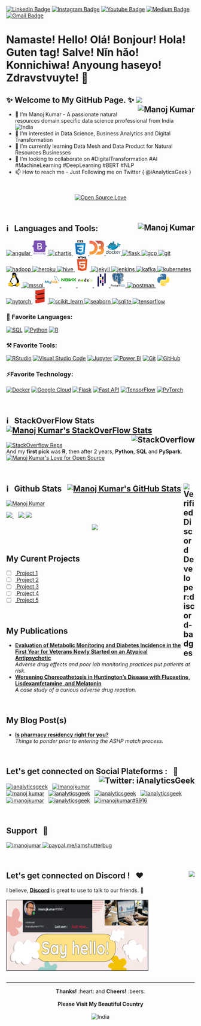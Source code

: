 [![Linkedin Badge](https://img.shields.io/badge/-imanojkumar-blue?style=flat-square&logo=Linkedin&logoColor=white&link=https://www.linkedin.com/in/imanojkumar/)](https://www.linkedin.com/in/imanojkumar/)
[![Instagram Badge](https://img.shields.io/badge/-ianalyticsgeek-purple?style=flat-square&logo=instagram&logoColor=white&link=https://instagram.com/ianalyticsgeek/)](https://instagram.com/ianalyticsgeek)
[![Youtube Badge](https://img.shields.io/badge/-ianalyticsgeek-darkred?style=flat-square&logo=youtube&logoColor=white&link=https://www.youtube.com/c/iAnalyticsGeek)](https://www.youtube.com/c/iAnalyticsGeek)
[![Medium Badge](https://img.shields.io/badge/-@imanojkumar-03a57a?style=flat-square&labelColor=000000&logo=Medium&link=https://medium.com/@imanojkumar/)](https://medium.com/@imanojkumar)
[![Gmail Badge](https://img.shields.io/badge/-manojkumar74138005@gmail.com-c14438?style=flat-square&logo=Gmail&logoColor=white&link=mailto:manojkumar74138005@gmail.com)](mailto:manojkumar74138005@gmail.com)


# Namaste! Hello! Olá! Bonjour! Hola! Guten tag! Salve! Nǐn hǎo! Konnichiwa! Anyoung haseyo! Zdravstvuyte! 👋 

## ✨ Welcome to My GitHub Page. ✨ <a href="#"><img src="https://raw.githubusercontent.com/MartinHeinz/MartinHeinz/master/wave.gif" width="20px"></a> <a href="#"><img src="https://komarev.com/ghpvc/?username=imanojkumar&label=Profile%20views&color=0e75b6&style=flat" alt="Manoj Kumar" align="right" /></a>

- 👋 I’m Manoj Kumar - A passionate natural resources domain specific data science prrofessional from India &nbsp; <img src="https://raw.githubusercontent.com/madebybowtie/FlagKit/master/Assets/SVG/IN.svg" height="15" alt="India" />
- 👀 I’m interested in Data Science, Business Analytics and Digital Transformation
- 🌱 I’m currently learning Data Mesh and Data Product for Natural Resources Businesses
- 💞️ I’m looking to collaborate on #DigitalTransformation #AI #MachineLearning #DeepLearning #BERT #NLP
- 📫 How to reach me - Just Following me on Twitter { @iAnalyticsGeek }

<br>

<p align="center">
<a href="https://github.com/imanojkumar" target="_blank"><img src="https://badges.frapsoft.com/os/v3/open-source.svg?v=103" alt="Open Source Love"></a>
</p>

<br>

<h2>
    ℹ️ &nbsp; <strong>Languages and Tools: </strong> <a href="https://twitter.com/ianalyticsgeek" target="blank"> <img src="https://img.shields.io/twitter/follow/ianalyticsgeek?logo=twitter&style=for-the-badge" alt="Manoj Kumar"  align="right" /></a>
</h2>

<p align="left"> 
    <a href="https://angular.io" target="_blank" rel="noreferrer"> 
        <img src="https://angular.io/assets/images/logos/angular/angular.svg" alt="angular" width="40" height="40"/> 
    </a> 
    <a href="https://getbootstrap.com" target="_blank" rel="noreferrer"> 
        <img src="https://raw.githubusercontent.com/devicons/devicon/master/icons/bootstrap/bootstrap-plain-wordmark.svg" alt="bootstrap" width="40" height="40"/> 
    </a> 
    <a href="https://www.chartjs.org" target="_blank" rel="noreferrer"> 
        <img src="https://www.chartjs.org/media/logo-title.svg" alt="chartjs" width="40" height="40"/> </a> 
    <a href="https://www.w3schools.com/css/" target="_blank" rel="noreferrer"> 
        <img src="https://raw.githubusercontent.com/devicons/devicon/master/icons/css3/css3-original-wordmark.svg" alt="css3" width="40" height="40"/> 
    </a> 
    <a href="https://d3js.org/" target="_blank" rel="noreferrer"> 
        <img src="https://raw.githubusercontent.com/devicons/devicon/master/icons/d3js/d3js-original.svg" alt="d3js" width="40" height="40"/> 
    </a> 
    <a href="https://www.docker.com/" target="_blank" rel="noreferrer"> 
        <img src="https://raw.githubusercontent.com/devicons/devicon/master/icons/docker/docker-original-wordmark.svg" alt="docker" width="40" height="40"/> 
    </a> 
    <a href="https://flask.palletsprojects.com/" target="_blank" rel="noreferrer"> 
        <img src="https://www.vectorlogo.zone/logos/pocoo_flask/pocoo_flask-icon.svg" alt="flask" width="40" height="40"/> 
    </a> 
    <a href="https://cloud.google.com" target="_blank" rel="noreferrer"> 
        <img src="https://www.vectorlogo.zone/logos/google_cloud/google_cloud-icon.svg" alt="gcp" width="40" height="40"/> 
    </a> 
    <a href="https://git-scm.com/" target="_blank" rel="noreferrer"> 
        <img src="https://www.vectorlogo.zone/logos/git-scm/git-scm-icon.svg" alt="git" width="40" height="40"/> 
    </a> 
    <a href="https://hadoop.apache.org/" target="_blank" rel="noreferrer"> 
        <img src="https://www.vectorlogo.zone/logos/apache_hadoop/apache_hadoop-icon.svg" alt="hadoop" width="40" height="40"/> 
    </a> 
    <a href="https://heroku.com" target="_blank" rel="noreferrer"> 
        <img src="https://www.vectorlogo.zone/logos/heroku/heroku-icon.svg" alt="heroku" width="40" height="40"/> 
    </a> 
    <a href="https://hive.apache.org/" target="_blank" rel="noreferrer"> 
        <img src="https://www.vectorlogo.zone/logos/apache_hive/apache_hive-icon.svg" alt="hive" width="40" height="40"/> 
    </a> 
    <a href="https://www.w3.org/html/" target="_blank" rel="noreferrer"> 
        <img src="https://raw.githubusercontent.com/devicons/devicon/master/icons/html5/html5-original-wordmark.svg" alt="html5" width="40" height="40"/> 
    </a> 
    <a href="https://jekyllrb.com/" target="_blank" rel="noreferrer"> <img src="https://www.vectorlogo.zone/logos/jekyllrb/jekyllrb-icon.svg" alt="jekyll" width="40" height="40"/> 
    </a> 
    <a href="https://www.jenkins.io" target="_blank" rel="noreferrer"> 
        <img src="https://www.vectorlogo.zone/logos/jenkins/jenkins-icon.svg" alt="jenkins" width="40" height="40"/> 
    </a> 
    <a href="https://kafka.apache.org/" target="_blank" rel="noreferrer"> 
        <img src="https://www.vectorlogo.zone/logos/apache_kafka/apache_kafka-icon.svg" alt="kafka" width="40" height="40"/>
    </a> 
    <a href="https://kubernetes.io" target="_blank" rel="noreferrer"> 
        <img src="https://www.vectorlogo.zone/logos/kubernetes/kubernetes-icon.svg" alt="kubernetes" width="40" height="40"/> 
    </a> 
    <a href="https://www.linux.org/" target="_blank" rel="noreferrer"> 
        <img src="https://raw.githubusercontent.com/devicons/devicon/master/icons/linux/linux-original.svg" alt="linux" width="40" height="40"/> 
    </a> 
    <a href="https://www.microsoft.com/en-us/sql-server" target="_blank" rel="noreferrer"> 
        <img src="https://www.svgrepo.com/show/303229/microsoft-sql-server-logo.svg" alt="mssql" width="40" height="40"/>
    </a> 
    <a href="https://www.mysql.com/" target="_blank" rel="noreferrer"> 
        <img src="https://raw.githubusercontent.com/devicons/devicon/master/icons/mysql/mysql-original-wordmark.svg" alt="mysql" width="40" height="40"/> 
    </a> 
    <a href="https://www.nginx.com" target="_blank" rel="noreferrer"> 
        <img src="https://raw.githubusercontent.com/devicons/devicon/master/icons/nginx/nginx-original.svg" alt="nginx" width="40" height="40"/> 
    </a> 
    <a href="https://nodejs.org" target="_blank" rel="noreferrer"> 
        <img src="https://raw.githubusercontent.com/devicons/devicon/master/icons/nodejs/nodejs-original-wordmark.svg" alt="nodejs" width="40" height="40"/> 
    </a> 
    <a href="https://pandas.pydata.org/" target="_blank" rel="noreferrer"> 
        <img src="https://raw.githubusercontent.com/devicons/devicon/2ae2a900d2f041da66e950e4d48052658d850630/icons/pandas/pandas-original.svg" alt="pandas" width="40" height="40"/>
    </a> 
    <a href="https://www.postgresql.org" target="_blank" rel="noreferrer"> 
        <img src="https://raw.githubusercontent.com/devicons/devicon/master/icons/postgresql/postgresql-original-wordmark.svg" alt="postgresql" width="40" height="40"/> 
    </a> 
    <a href="https://postman.com" target="_blank" rel="noreferrer"> 
        <img src="https://www.vectorlogo.zone/logos/getpostman/getpostman-icon.svg" alt="postman" width="40" height="40"/>
    </a> 
    <a href="https://www.python.org" target="_blank" rel="noreferrer"> 
        <img src="https://raw.githubusercontent.com/devicons/devicon/master/icons/python/python-original.svg" alt="python" width="40" height="40"/> 
    </a> 
    <a href="https://pytorch.org/" target="_blank" rel="noreferrer"> 
        <img src="https://www.vectorlogo.zone/logos/pytorch/pytorch-icon.svg" alt="pytorch" width="40" height="40"/> 
    </a> 
    <a href="https://www.scala-lang.org" target="_blank" rel="noreferrer"> 
        <img src="https://raw.githubusercontent.com/devicons/devicon/master/icons/scala/scala-original.svg" alt="scala" width="40" height="40"/> 
    </a> 
    <a href="https://scikit-learn.org/" target="_blank" rel="noreferrer"> 
        <img src="https://upload.wikimedia.org/wikipedia/commons/0/05/Scikit_learn_logo_small.svg" alt="scikit_learn" width="40" height="40"/> 
    </a> 
    <a href="https://seaborn.pydata.org/" target="_blank" rel="noreferrer"> 
        <img src="https://seaborn.pydata.org/_images/logo-mark-lightbg.svg" alt="seaborn" width="40" height="40"/> 
    </a> 
    <a href="https://www.sqlite.org/" target="_blank" rel="noreferrer"> 
        <img src="https://www.vectorlogo.zone/logos/sqlite/sqlite-icon.svg" alt="sqlite" width="40" height="40"/> 
    </a> 
    <a href="https://www.tensorflow.org" target="_blank" rel="noreferrer"> 
        <img src="https://www.vectorlogo.zone/logos/tensorflow/tensorflow-icon.svg" alt="tensorflow" width="40" height="40"/> 
    </a> 
</p>

<h3>📄 Favorite Languages:</h3>
<p>
<a href="#" target="_blank" alt="SQL"><img alt="SQL" src="https://img.shields.io/badge/-SQL-%2312100E.svg?logo=microsoft-sql-server&logoColor=red&style=for-the-badge"/></a> 
<a href="#" target="_blank" alt="Python"><img alt="Python" src="https://img.shields.io/badge/Python-%2312100E.svg?logo=python&style=for-the-badge&logoColor=yellow"/></a> 
<a href="#" target="_blank" alt="R"><img alt="R" src="https://img.shields.io/badge/R-%2312100E.svg?logo=r&style=for-the-badge&logoColor=blue"/></a> 
</p>

<h3>⚒ Favorite Tools:</h3>
<p>
    <a href="#" target="_blank" alt="RStudio"><img alt="RStudio" src="https://img.shields.io/badge/RStudio-black?logo=RStudio&style=for-the-badge"/></a>
    <a href="#" target="_blank" alt="Visual Studio Code"><img alt="Visual Studio Code" src="https://img.shields.io/badge/Visual%20Studio%20Code-%2312100E.svg?logo=visual-studio-code&style=for-the-badge&logoColor=blue"/></a>
    <a href="#" target="_blank" alt="Jupyter"><img alt="Jupyter" src="https://img.shields.io/badge/Jupyter-black?logo=Jupyter&style=for-the-badge"/></a>
    <a href="#" target="_blank" alt="Power BI"><img alt="Power BI" src="https://img.shields.io/badge/PowerBI-black?logo=Power%20BI&logoColor=yellow&style=for-the-badge"/></a> 
    <a href="#" target="_blank" alt="Git"><img alt="Git" src="https://img.shields.io/badge/Git-%2312100E.svg?logo=git&style=for-the-badge"/></a> 
    <a href="#" target="_blank" alt="GitHub"><img alt="GitHub" src="https://img.shields.io/badge/GitHub-black?logo=GitHub&style=for-the-badge"/></a>
</p>

<h3>⚡Favorite Technology:</h3>
<p>
    <a href="#" target="_blank" alt="Docker"><img alt="Docker" src="https://img.shields.io/badge/Docker-black?logo=Docker&style=for-the-badge"/></a>
    <a href="#" target="_blank" alt="Google Cloud"><img alt="Google Cloud" src="https://img.shields.io/badge/Google%20Cloud-%2312100E.svg?logo=google-cloud&style=for-the-badge&logoColor=blue"/></a>
    <a href="#" target="_blank" alt="Flask"><img alt="Flask" src="https://img.shields.io/badge/Flask-black?logo=Flask&style=for-the-badge"/></a>
    <a href="#" target="_blank" alt="Fast API"><img alt="Fast API" src="https://img.shields.io/badge/fastapi-black?logo=fastapi&logoColor=yellow&style=for-the-badge"/></a> 
    <a href="#" target="_blank" alt="TensorFlow"><img alt="TensorFlow" src="https://img.shields.io/badge/TensorFlow-%2312100E.svg?logo=TensorFlow&style=for-the-badge"/></a> 
    <a href="#" target="_blank" alt="PyTorch"><img alt="PyTorch" src="https://img.shields.io/badge/PyTorch-black?logo=PyTorch&style=for-the-badge"/></a>
</p>

<br>

<h2>
    ℹ️ &nbsp; <strong> StackOverFlow Stats </strong> &nbsp;
    <a href="#">
         <img width="30px" src="https://res.cloudinary.com/anuraghazra/image/upload/v1594908242/logo_ccswme.svg" alt="Manoj Kumar's StackOverFlow Stats" />
    </a>
    <a href="https://stackoverflow.com/users/4026992/manoj-kumar" target="_blank">
        <img alt="StackOverflow" src="https://stackoverflow-badge.vercel.app/?userID=4026992" align="right" />
    </a>
</h2>

<p align="left">
    <a href="https://stackoverflow.com/users/4026992/manoj-kumar" target="_blank">
        <img alt="StackOverflow Reps" src="https://serverless-api-ebon.vercel.app/api?years=8" />
    </a>
    <br>
    And my <b>first pick</b> was <b>R</b>, then after 2 years, <b>Python</b>, <b>SQL</b> and <b>PySpark</b>. 
    <a href="https://github.com/imanojkumar" target="_blank">
     <img src="https://badges.frapsoft.com/os/v3/open-source.svg?v=103" alt="Manoj Kumar's Love for Open Source" />
    </a>
</p>

<br>

<h2>
    ℹ️ &nbsp; <strong> Github Stats </strong> &nbsp;
    <a href="#">
         <img width="30px" src="https://res.cloudinary.com/anuraghazra/image/upload/v1594908242/logo_ccswme.svg" alt="Manoj Kumar's GitHub Stats" />
    </a>
    <a href="#">
        <img alt="Verified Discord Developer:discord-badges" width="30px" src="https://cdn.discordapp.com/emojis/815622226548228106.gif" align="right"/>
    </a>
    
</h2>

<p align="left"> 
    <a href="#">
        <img src="https://github-profile-trophy.vercel.app/?username=imanojkumar&title=Repositories,Stars,Followers,Commit,PullRequest&margin-w=15&theme=monokai" alt="Manoj Kumar" />
    </a> 
</p>
<p>
    <a href="#">
        <img src="https://github-readme-stats.vercel.app/api?username=imanojkumar&layout=compact&show_icons=true&theme=flag-india" style="width:380px;"/>
    </a> &nbsp;&nbsp;
    <a href="#">
        <img src="https://github-readme-stats.vercel.app/api/top-langs/?username=imanojkumar&layout=compact&theme=flag-india&hide=javascript,html,css&langs_count=4" style="width:300px;/>
    </a>
</p>

<p align="center">
    <a href="https://github.com/iManojKumar">
        <img src="https://github-readme-streak-stats.herokuapp.com?user=imanojkumar&theme=tokyonight" />
    </a>
</p>
                                                                                                     
<p align="center">
    <a href="#">
        <img src="https://activity-graph.herokuapp.com/graph?username=imanojkumar&bg_color=0a0047&color=ffffff&line=00ff99&point=ffffff&area=true&hide_border=true"/>
    </a>
</p>

<br>

<h2>My Curent Projects</h2>

* [ ] <a href="https://selenium-python.readthedocs.io/installation.html#drivers" target="_blank"> Project 1 </a>
* [ ] <a href="https://selenium-python.readthedocs.io/installation.html#drivers" target="_blank"> Project 2 </a>
* [ ] <a href="https://selenium-python.readthedocs.io/installation.html#drivers" target="_blank"> Project 3 </a>
* [ ] <a href="https://selenium-python.readthedocs.io/installation.html#drivers" target="_blank"> Project 4 </a>
* [ ] <a href="https://selenium-python.readthedocs.io/installation.html#drivers" target="_blank"> Project 5 </a>
                                                                                                
<br>

<h2>My Publications</h2>
<ul>
  <li>
  <a href="https://www.mdedge.com/fedprac/article/231303/diabetes/evaluation-metabolic-monitoring-and-diabetes-incidence-first-year"><b>Evaluation of Metabolic Monitoring and Diabetes Incidence in the First Year for Veterans Newly Started on an Atypical Antipsychotic</b></a><br/><i>Adverse drug effects and poor lab monitoring practices put patients at risk.</i>
  </li>
  <li><a href="https://www.ncbi.nlm.nih.gov/pmc/articles/PMC6145609/"><b>Worsening Choreoathetosis in Huntington’s Disease with Fluoxetine, Lisdexamfetamine, and Melatonin</b></a><br/><i>A case study of a curious adverse drug reaction.</i></li>
</ul>

<br>
                                                                     
<h2>My Blog Post(s)</h2>
<ul>
  <li><a href="https://clayton-hamilton.medium.com/is-a-pharmacy-residency-right-for-you-9660f6e35fcb"><b>Is pharmacy residency right for you?</b></a><br/><i>Things to ponder prior to entering the ASHP match process.</i></li>
</ul>
                                                                                                
<br>

<h2>
    Let's get connected on <strong> Social Plateforms :</strong> &nbsp; 🤝
    <a href="https://twitter.com/iAnalyticsGeek" target="_blank">
    <img alt="Twitter: iAnalyticsGeek" src="https://img.shields.io/twitter/follow/iAnalyticsGeek.svg?style=social" target="_blank" align="right"/>
  </a>
</h2>

<p align="left">
<a href="https://twitter.com/ianalyticsgeek" target="blank"><img align="center" src="https://raw.githubusercontent.com/rahuldkjain/github-profile-readme-generator/master/src/images/icons/Social/twitter.svg" alt="ianalyticsgeek" height="40" width="40" /></a>&nbsp;&nbsp;
<a href="https://linkedin.com/in/imanojkumar" target="blank"><img align="center" src="https://raw.githubusercontent.com/rahuldkjain/github-profile-readme-generator/master/src/images/icons/Social/linked-in-alt.svg" alt="imanojkumar" height="40" width="40" /></a>&nbsp;&nbsp;
<a href="https://stackoverflow.com/users/manoj kumar" target="blank"><img align="center" src="https://raw.githubusercontent.com/rahuldkjain/github-profile-readme-generator/master/src/images/icons/Social/stack-overflow.svg" alt="manoj kumar" height="40" width="40" /></a>&nbsp;&nbsp;
<a href="https://kaggle.com/ianalyticsgeek" target="blank"><img align="center" src="https://raw.githubusercontent.com/rahuldkjain/github-profile-readme-generator/master/src/images/icons/Social/kaggle.svg" alt="ianalyticsgeek" height="40" width="40" /></a>&nbsp;&nbsp;
<a href="https://fb.com/ianalyticsgeek" target="blank"><img align="center" src="https://raw.githubusercontent.com/rahuldkjain/github-profile-readme-generator/master/src/images/icons/Social/facebook.svg" alt="ianalyticsgeek" height="40" width="40" /></a>&nbsp;&nbsp;
<a href="https://instagram.com/ianalyticsgeek" target="blank"><img align="center" src="https://raw.githubusercontent.com/rahuldkjain/github-profile-readme-generator/master/src/images/icons/Social/instagram.svg" alt="ianalyticsgeek" height="40" width="40" /></a>&nbsp;&nbsp;
<a href="https://medium.com/@imanojkumar" target="blank"><img align="center" src="https://raw.githubusercontent.com/rahuldkjain/github-profile-readme-generator/master/src/images/icons/Social/medium.svg" alt="imanojkumar" height="40" width="40" /></a>&nbsp;&nbsp;
<a href="https://www.youtube.com/c/ianalyticsgeek" target="blank"><img align="center" src="https://raw.githubusercontent.com/rahuldkjain/github-profile-readme-generator/master/src/images/icons/Social/youtube.svg" alt="ianalyticsgeek" height="40" width="40" /></a>&nbsp;&nbsp;
<a href="https://discord.gg/imanojkumar#9916" target="blank"><img align="center" src="https://raw.githubusercontent.com/rahuldkjain/github-profile-readme-generator/master/src/images/icons/Social/discord.svg" alt="imanojkumar#9916" height="40" width="40" /></a>
</p>

<br>

<h2>
    <b>Support</b> &nbsp; 🙏
</h2>

<p>
    <a href="https://www.buymeacoffee.com/imanojumar" target="_blank">
        <img src="https://cdn.buymeacoffee.com/buttons/v2/default-yellow.png" height="50" width="210" alt="imanojumar" />
    </a>
    <a href="https://www.paypal.me/iamshutterbug" target="_blank">
        <img src="https://ionicabizau.github.io/badges/paypal.svg" alt="paypal.me/iamshutterbug" height="50" width="210" />
    </a>
</p>

<br>

<h2>
    Let's get connected on <b>Discord !</b> &nbsp; ❤️
    <a href="https://github.com/iManojKumar" target="_blank">
    <img align="right" src="https://komarev.com/ghpvc/?username=imanojkumar&color=5865F2" />
    </a> 
</h2>
I believe, <strong> <a href="https://discord.com">Discord</a></strong> is great to use to talk to our friends. 🚀
<br><br>

<div>
    <a href="https://discord.com/channels/968531818414485564/968531819043647510" target="_blank">
        <img src="https://github.com/imanojkumar/imanojkumar/blob/main/images/discord2.PNG" height="190" width="380" align="center" alt="Manoj#9916:discord-profile"/>
    </a>
</div>
                                                                                                                
<br>
<hr>
<p align="center">
<b>Thanks!</b> :heart: and <b>Cheers!</b> :beers:
<br><br>
<b>Please Visit My Beautiful Country</b> <br><br>
<img alt="India" height="85" src="https://raw.githubusercontent.com/madebybowtie/FlagKit/master/Assets/SVG/IN.svg"/>
</p>
                                                                                                                
